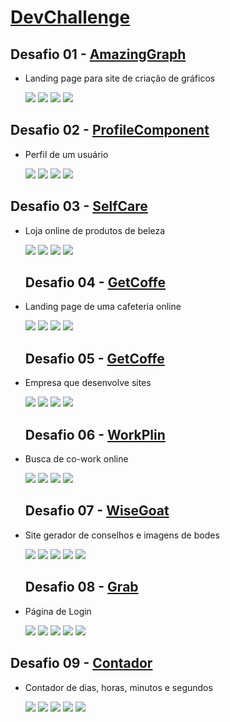 # [DevChallenge](https://www.devchallenge.com.br/)

## Desafio 01 - [AmazingGraph](https://www.devchallenge.com.br/challenges/5ec9a7fc10e94a38493d3910/details)

- Landing page para site de criação de gráficos

  <img src="https://img.shields.io/badge/-beginner-green?style=for-the-badge">
  <img src="https://img.shields.io/badge/-frontend-ff69b4?style=for-the-badge">
  <img src="https://img.shields.io/badge/-html-orange?style=for-the-badge">
  <img src="https://img.shields.io/badge/-css-blue?style=for-the-badge">

## Desafio 02 - [ProfileComponent](https://www.devchallenge.com.br/challenges/5f0b4acaa5fec43156149044/details)

- Perfil de um usuário

  <img src="https://img.shields.io/badge/-beginner-green?style=for-the-badge">
  <img src="https://img.shields.io/badge/-frontend-ff69b4?style=for-the-badge">
  <img src="https://img.shields.io/badge/-html-orange?style=for-the-badge">
  <img src="https://img.shields.io/badge/-css-blue?style=for-the-badge">

## Desafio 03 - [SelfCare](https://www.devchallenge.com.br/challenges/5f14fad2130a5d78f89d9642/details)

- Loja online de produtos de beleza

  <img src="https://img.shields.io/badge/-beginner-green?style=for-the-badge">
  <img src="https://img.shields.io/badge/-frontend-ff69b4?style=for-the-badge">
  <img src="https://img.shields.io/badge/-html-orange?style=for-the-badge">
  <img src="https://img.shields.io/badge/-css-blue?style=for-the-badge">

  ## Desafio 04 - [GetCoffe](https://www.devchallenge.com.br/challenges/5f94dfc04b6510002196cb1d/details)

- Landing page de uma cafeteria online

  <img src="https://img.shields.io/badge/-beginner-green?style=for-the-badge">
  <img src="https://img.shields.io/badge/-frontend-ff69b4?style=for-the-badge">
  <img src="https://img.shields.io/badge/-html-orange?style=for-the-badge">
  <img src="https://img.shields.io/badge/-css-blue?style=for-the-badge">

  ## Desafio 05 - [GetCoffe](https://www.devchallenge.com.br/challenges/5ed47992adee277fae224a0b/details)

- Empresa que desenvolve sites

  <img src="https://img.shields.io/badge/-beginner-green?style=for-the-badge">
  <img src="https://img.shields.io/badge/-frontend-ff69b4?style=for-the-badge">
  <img src="https://img.shields.io/badge/-html-orange?style=for-the-badge">
  <img src="https://img.shields.io/badge/-css-blue?style=for-the-badge">

  ## Desafio 06 - [WorkPlin](https://www.devchallenge.com.br/challenges/5fb5baad237c230021976396/details)

- Busca de co-work online

  <img src="https://img.shields.io/badge/-beginner-green?style=for-the-badge">
  <img src="https://img.shields.io/badge/-frontend-ff69b4?style=for-the-badge">
  <img src="https://img.shields.io/badge/-html-orange?style=for-the-badge">
  <img src="https://img.shields.io/badge/-css-blue?style=for-the-badge">

  ## Desafio 07 - [WiseGoat](https://www.devchallenge.com.br/challenges/5f14f8d5130a5d78f89d9640/details)

- Site gerador de conselhos e imagens de bodes

  <img src="https://img.shields.io/badge/-beginner-green?style=for-the-badge">
  <img src="https://img.shields.io/badge/-frontend-ff69b4?style=for-the-badge">
  <img src="https://img.shields.io/badge/-html-orange?style=for-the-badge">
  <img src="https://img.shields.io/badge/-css-blue?style=for-the-badge">
  <img src ="https://img.shields.io/badge/-javascript-yellow?style=for-the-badge">

  ## Desafio 08 - [Grab](https://www.devchallenge.com.br/challenges/5f261924ecb9243236c05385/details)

- Página de Login

  <img src="https://img.shields.io/badge/-beginner-green?style=for-the-badge">
  <img src="https://img.shields.io/badge/-frontend-ff69b4?style=for-the-badge">
  <img src="https://img.shields.io/badge/-html-orange?style=for-the-badge">
  <img src="https://img.shields.io/badge/-css-blue?style=for-the-badge">
  <img src ="https://img.shields.io/badge/-javascript-yellow?style=for-the-badge">

## Desafio 09 - [Contador](https://www.devchallenge.com.br/challenges/5ed6d70709347b1dbf411b37/details)

- Contador de dias, horas, minutos e segundos

  <img src="https://img.shields.io/badge/-intermediate-orange?style=for-the-badge">
  <img src="https://img.shields.io/badge/-frontend-ff69b4?style=for-the-badge">
  <img src="https://img.shields.io/badge/-html-orange?style=for-the-badge">
  <img src="https://img.shields.io/badge/-css-blue?style=for-the-badge">
  <img src ="https://img.shields.io/badge/-javascript-yellow?style=for-the-badge">
